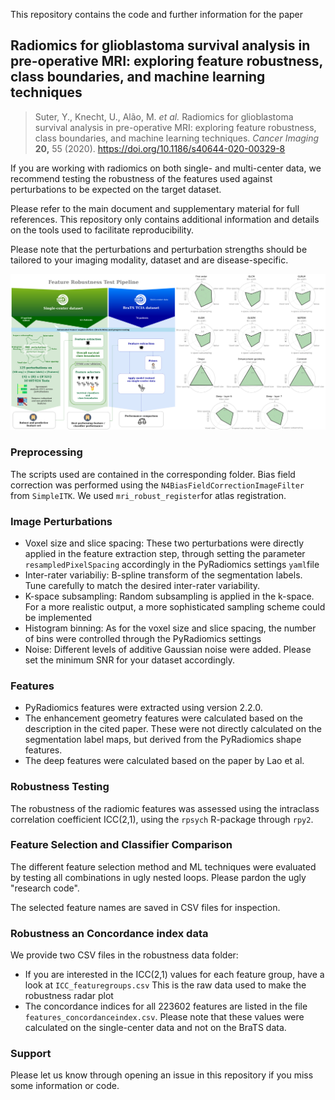 This repository contains the code and further information for the paper 
## Radiomics for glioblastoma survival analysis in pre-operative MRI: exploring feature robustness, class boundaries, and machine learning techniques
> Suter, Y., Knecht, U., Alão, M. *et al.* Radiomics for glioblastoma survival analysis in pre-operative MRI: exploring feature robustness,  class boundaries, and machine learning techniques. *Cancer Imaging* **20,** 55 (2020). https://doi.org/10.1186/s40644-020-00329-8

If you are working with radiomics on both single- and multi-center data, we recommend testing the robustness of the features used against perturbations to be expected on the target dataset.

Please refer to the main document and supplementary material for full references. This repository only contains additional information and details on the tools used to facilitate reproducibility.

Please note that the perturbations and perturbation strengths should be tailored to your imaging modality, dataset and are disease-specific.



![Pipeline](images/pipeline_robustness.png)



### Preprocessing

The scripts used are contained in the corresponding folder. Bias field correction was performed using the `N4BiasFieldCorrectionImageFilter` from `SimpleITK`. We used `mri_robust_register`for atlas registration.

### Image Perturbations

- Voxel size and slice spacing: These two perturbations were directly applied in the feature extraction step, through setting the parameter `resampledPixelSpacing` accordingly in the PyRadiomics settings `yaml`file
- Inter-rater variabiliy: B-spline transform of the segmentation labels. Tune carefully to match the desired inter-rater variability.
- K-space subsampling: Random subsampling is applied in the k-space. For a more realistic output, a more sophisticated sampling scheme could be implemented
- Histogram binning: As for the voxel size and slice spacing, the number of bins were controlled through the PyRadiomics settings
- Noise: Different levels of additive Gaussian noise were added. Please set the minimum SNR for your dataset accordingly.

### Features

- PyRadiomics features were extracted using version 2.2.0.
- The enhancement geometry features were calculated based on the description in the cited paper. These were not directly calculated on the segmentation label maps, but derived from the PyRadiomics shape features.
- The deep features were calculated based on the paper by Lao et al.

### Robustness Testing

The robustness of the radiomic features was assessed using the intraclass correlation coefficient ICC(2,1), using the `rpsych` R-package through `rpy2`.

### Feature Selection and Classifier Comparison

The different feature selection method and ML techniques were evaluated by testing all combinations in ugly nested loops. Please pardon the ugly "research code".

The selected feature names are saved in CSV files for inspection.

### Robustness an Concordance index data

We provide two CSV files in the robustness data folder:

- If you are interested in the ICC(2,1) values for each feature group, have a look at `ICC_featuregroups.csv` This is the raw data used to make the robustness radar plot
- The concordance indices for all 223602 features are listed in the file `features_concordanceindex.csv`. Please note that these values were calculated on the single-center data and not on the BraTS data.

### Support

Please let us know through opening an issue in this repository if you miss some information or code.

